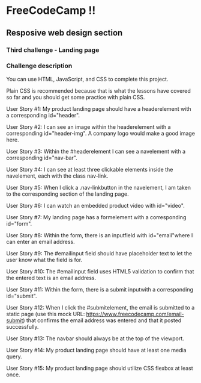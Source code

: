 # FreeCodeCamp !!
## Resposive web design section
### Third challenge - Landing page

### Challenge description

You can use HTML, JavaScript, and CSS to complete this project. 

Plain CSS is recommended because that is what the lessons have covered so far and you should get some practice with plain CSS.

User Story #1: My product landing page should have a headerelement with a corresponding id="header".

User Story #2: I can see an image within the headerelement with a corresponding id="header-img". A company logo would make a good image here.

User Story #3: Within the #headerelement I can see a navelement with a corresponding id="nav-bar".

User Story #4: I can see at least three clickable elements inside the navelement, each with the class nav-link.

User Story #5: When I click a .nav-linkbutton in the navelement, I am taken to the corresponding section of the landing page.

User Story #6: I can watch an embedded product video with id="video".

User Story #7: My landing page has a formelement with a corresponding id="form".

User Story #8: Within the form, there is an inputfield with id="email"where I can enter an email address.

User Story #9: The #emailinput field should have placeholder text to let the user know what the field is for.

User Story #10: The #emailinput field uses HTML5 validation to confirm that the entered text is an email address.

User Story #11: Within the form, there is a submit inputwith a corresponding id="submit".

User Story #12: When I click the #submitelement, the email is submitted to a static page (use this mock URL: https://www.freecodecamp.com/email-submit) that confirms the email address was entered and that it posted successfully.

User Story #13: The navbar should always be at the top of the viewport.

User Story #14: My product landing page should have at least one media query.

User Story #15: My product landing page should utilize CSS flexbox at least once.
